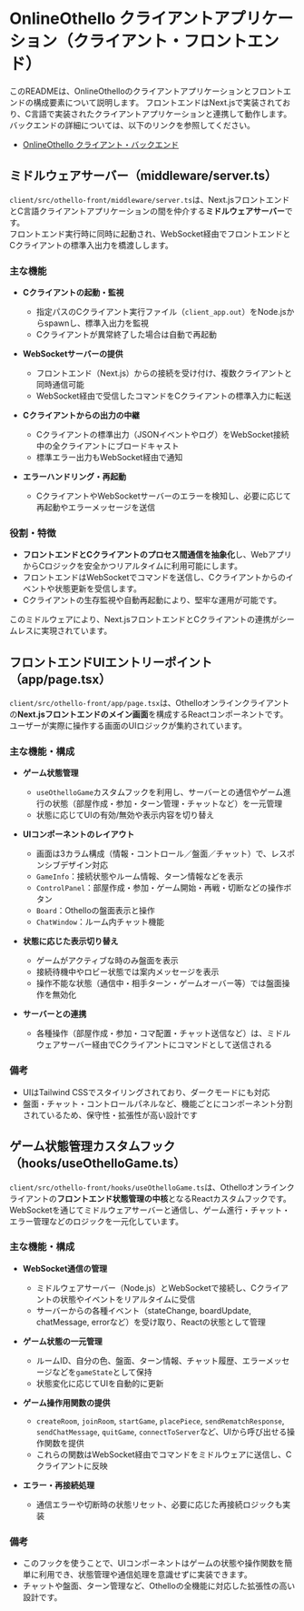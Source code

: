 # OnlineOthello クライアントアプリケーション（クライアント・フロントエンド）

このREADMEは、OnlineOthelloのクライアントアプリケーションとフロントエンドの構成要素について説明します。
フロントエンドはNext.jsで実装されており、C言語で実装されたクライアントアプリケーションと連携して動作します。
バックエンドの詳細については、以下のリンクを参照してください。

- [OnlineOthello クライアント・バックエンド](../../README.md)

## ミドルウェアサーバー（middleware/server.ts）

`client/src/othello-front/middleware/server.ts`は、Next.jsフロントエンドとC言語クライアントアプリケーションの間を仲介する**ミドルウェアサーバー**です。  
フロントエンド実行時に同時に起動され、WebSocket経由でフロントエンドとCクライアントの標準入出力を橋渡しします。

### 主な機能

- **Cクライアントの起動・監視**
  - 指定パスのCクライアント実行ファイル（`client_app.out`）をNode.jsからspawnし、標準入出力を監視
  - Cクライアントが異常終了した場合は自動で再起動

- **WebSocketサーバーの提供**
  - フロントエンド（Next.js）からの接続を受け付け、複数クライアントと同時通信可能
  - WebSocket経由で受信したコマンドをCクライアントの標準入力に転送

- **Cクライアントからの出力の中継**
  - Cクライアントの標準出力（JSONイベントやログ）をWebSocket接続中の全クライアントにブロードキャスト
  - 標準エラー出力もWebSocket経由で通知

- **エラーハンドリング・再起動**
  - CクライアントやWebSocketサーバーのエラーを検知し、必要に応じて再起動やエラーメッセージを送信

### 役割・特徴

- **フロントエンドとCクライアントのプロセス間通信を抽象化**し、WebアプリからCロジックを安全かつリアルタイムに利用可能にします。
- フロントエンドはWebSocketでコマンドを送信し、Cクライアントからのイベントや状態更新を受信します。
- Cクライアントの生存監視や自動再起動により、堅牢な運用が可能です。

このミドルウェアにより、Next.jsフロントエンドとCクライアントの連携がシームレスに実現されています。

## フロントエンドUIエントリーポイント（app/page.tsx）

`client/src/othello-front/app/page.tsx`は、Othelloオンラインクライアントの**Next.jsフロントエンドのメイン画面**を構成するReactコンポーネントです。  
ユーザーが実際に操作する画面のUIロジックが集約されています。

### 主な機能・構成

- **ゲーム状態管理**
  - `useOthelloGame`カスタムフックを利用し、サーバーとの通信やゲーム進行の状態（部屋作成・参加・ターン管理・チャットなど）を一元管理
  - 状態に応じてUIの有効/無効や表示内容を切り替え

- **UIコンポーネントのレイアウト**
  - 画面は3カラム構成（情報・コントロール／盤面／チャット）で、レスポンシブデザイン対応
  - `GameInfo`：接続状態やルーム情報、ターン情報などを表示
  - `ControlPanel`：部屋作成・参加・ゲーム開始・再戦・切断などの操作ボタン
  - `Board`：Othelloの盤面表示と操作
  - `ChatWindow`：ルーム内チャット機能

- **状態に応じた表示切り替え**
  - ゲームがアクティブな時のみ盤面を表示
  - 接続待機中やロビー状態では案内メッセージを表示
  - 操作不能な状態（通信中・相手ターン・ゲームオーバー等）では盤面操作を無効化

- **サーバーとの連携**
  - 各種操作（部屋作成・参加・コマ配置・チャット送信など）は、ミドルウェアサーバー経由でCクライアントにコマンドとして送信される

### 備考

- UIはTailwind CSSでスタイリングされており、ダークモードにも対応
- 盤面・チャット・コントロールパネルなど、機能ごとにコンポーネント分割されているため、保守性・拡張性が高い設計です

## ゲーム状態管理カスタムフック（hooks/useOthelloGame.ts）

`client/src/othello-front/hooks/useOthelloGame.ts`は、Othelloオンラインクライアントの**フロントエンド状態管理の中核**となるReactカスタムフックです。  
WebSocketを通じてミドルウェアサーバーと通信し、ゲーム進行・チャット・エラー管理などのロジックを一元化しています。

### 主な機能・構成

- **WebSocket通信の管理**
  - ミドルウェアサーバー（Node.js）とWebSocketで接続し、Cクライアントの状態やイベントをリアルタイムに受信
  - サーバーからの各種イベント（stateChange, boardUpdate, chatMessage, errorなど）を受け取り、Reactの状態として管理

- **ゲーム状態の一元管理**
  - ルームID、自分の色、盤面、ターン情報、チャット履歴、エラーメッセージなどを`gameState`として保持
  - 状態変化に応じてUIを自動的に更新

- **ゲーム操作用関数の提供**
  - `createRoom`, `joinRoom`, `startGame`, `placePiece`, `sendRematchResponse`, `sendChatMessage`, `quitGame`, `connectToServer`など、UIから呼び出せる操作関数を提供
  - これらの関数はWebSocket経由でコマンドをミドルウェアに送信し、Cクライアントに反映

- **エラー・再接続処理**
  - 通信エラーや切断時の状態リセット、必要に応じた再接続ロジックも実装

### 備考

- このフックを使うことで、UIコンポーネントはゲームの状態や操作関数を簡単に利用でき、状態管理や通信処理を意識せずに実装できます。
- チャットや盤面、ターン管理など、Othelloの全機能に対応した拡張性の高い設計です。
